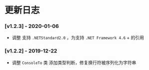 # 更新日志

### [v1.2.3] - 2020-01-06
- 调整 支持 `.NETStandard2.0` ，为支持 `.NET Framework 4.6` + 的引用

### [v1.2.2] - 2019-12-22
- 调整 `ConsoleTo` 类 添加类型判断，修复换行符被序列化为字符串